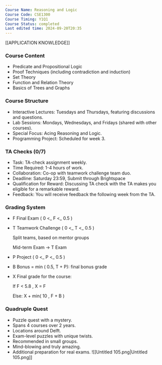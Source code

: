 ```yaml
---
Course Name: Reasoning and Logic
Course Code: CSE1300
Course Timing: Y1Q1
Course Status: completed
Last edited time: 2024-09-20T20:35
---
```

[[APPLICATION KNOWLEDGE]]
### Course Content
- Predicate and Propositional Logic
- Proof Techniques (including contradiction and induction)
- Set Theory
- Function and Relation Theory
- Basics of Trees and Graphs
  
### Course Structure
- Interactive Lectures: Tuesdays and Thursdays, featuring discussions and questions.
- Lab Sessions: Mondays, Wednesdays, and Fridays (shared with other courses).
- Special Focus: Acing Reasoning and Logic.
- Programming Project: Scheduled for week 3.
### TA Checks (0/7)
- Task: TA-check assignment weekly.
- Time Required: 1-4 hours of work.
- Collaboration: Co-op with teamwork challenge team duo.
- Deadline: Saturday 23:59, Submit through Brightspace
- Qualification for Reward: Discussing TA check with the TA makes you eligible for a remarkable reward.
- Feedback: You will receive feedback the following week from the TA.
### Grading System
- F Final Exam ( 0 <_ F <_ 0.5 )
- T Teamwork Challenge ( 0 <_ T <_ 0.5 )
    
    Split teams, based on mentor groups
    
    Mid-term Exam → T Exam
    
- P Project ( 0 <_ P <_ 0.5 )
- B Bonus = min ( 0.5, T + P): final bonus grade
    
      
    
- X Final grade for the course:
    
    If F < 5.8 , X = F
    
    Else: X + min( 10 , F + B )
    
### Quadruple Quest
- Puzzle quest with a mystery.
- Spans 4 courses over 2 years.
- Locations around Delft.
- Exam-level puzzles with unique twists.
- Recommended in small groups.
- Mind-blowing and truly amazing.
- Additional preparation for real exams.
![[Untitled 105.png|Untitled 105.png]]